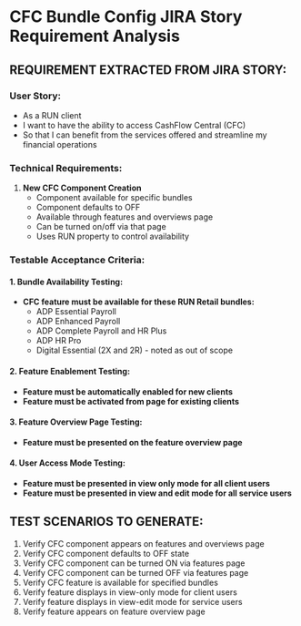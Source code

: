 # CFC Bundle Config JIRA Story Requirement Analysis

## REQUIREMENT EXTRACTED FROM JIRA STORY:

### User Story:
- As a RUN client
- I want to have the ability to access CashFlow Central (CFC)  
- So that I can benefit from the services offered and streamline my financial operations

### Technical Requirements:
1. **New CFC Component Creation**
   - Component available for specific bundles
   - Component defaults to OFF
   - Available through features and overviews page
   - Can be turned on/off via that page
   - Uses RUN property to control availability

### Testable Acceptance Criteria:

#### 1. Bundle Availability Testing:
- **CFC feature must be available for these RUN Retail bundles:**
  - ADP Essential Payroll
  - ADP Enhanced Payroll  
  - ADP Complete Payroll and HR Plus
  - ADP HR Pro
  - Digital Essential (2X and 2R) - noted as out of scope

#### 2. Feature Enablement Testing:
- **Feature must be automatically enabled for new clients**
- **Feature must be activated from page for existing clients**

#### 3. Feature Overview Page Testing:
- **Feature must be presented on the feature overview page**

#### 4. User Access Mode Testing:
- **Feature must be presented in view only mode for all client users**
- **Feature must be presented in view and edit mode for all service users**

## TEST SCENARIOS TO GENERATE:
1. Verify CFC component appears on features and overviews page
2. Verify CFC component defaults to OFF state
3. Verify CFC component can be turned ON via features page
4. Verify CFC component can be turned OFF via features page
5. Verify CFC feature is available for specified bundles
6. Verify feature displays in view-only mode for client users
7. Verify feature displays in view-edit mode for service users
8. Verify feature appears on feature overview page
